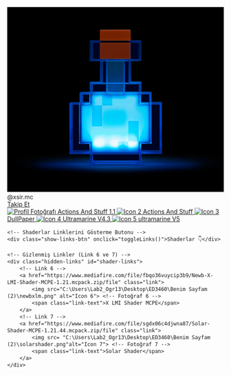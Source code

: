 <!DOCTYPE html>
<html lang="tr">
<head>
    <meta charset="UTF-8">
    <meta name="viewport" content="width=device-width, initial-scale=1.0">
    <title>XsirMC</title>
    <link rel="stylesheet" href="index.css"> <!-- CSS dosyasına bağlantı -->
</head>
<body>

<!-- Profil Bölümü -->
<div class="profile">
    <img src="pp.gif" alt="Profil Fotoğrafı"> <!-- Profil Fotoğrafı -->
    <div class="profile-text">@xsir.mc</div>
    <!-- Takip Linki -->
    <a href="https://www.tiktok.com/@xsir.mc?_t=ZS-8u9Ze7wMPTO&_r=1" class="profile-follow">Takip Et</a>
</div>

<!-- Linkler Bölümü -->
<div class="container">
    <!-- Link 1 (Minecraft icon) -->
    <a href="https://www.mediafire.com/file/jckfr9ki5z40kn9/Actions_And_Stuff_1.1_.mcpack/file" class="link">
        <img src="images/pp.gif" alt="Profil Fotoğrafı">
 <!-- Minecraft icon -->
        <span class="link-text">Actions And Stuff 1.1</span>
    </a>
    <!-- Link 2 -->
    <a href="https://www.mediafire.com/file/vqvxx6lik41g3xz/Actions_And_Stuff.mcpack/file" class="link">
        <img src="C:\Users\Lab2_Ogr13\Desktop\ED3460\Benim Sayfam (2)\actionsandstuff_Thumbnail_0.jpg" alt="Icon 2"> <!-- Fotoğraf 2 -->
        <span class="link-text">Actions And Stuff</span>
    </a>
    <!-- Link 3 -->
    <a href="https://www.mediafire.com/file/bidn38t2yvfd15s/PaperDollG.mcpack/file" class="link">
        <img src="C:\Users\Lab2_Ogr13\Desktop\ED3460\Benim Sayfam (2)\dullpaper.png" alt="Icon 3"> <!-- Fotoğraf 3 -->
        <span class="link-text">DullPaper</span>
    </a>
    <!-- Link 4 -->
    <a href="https://www.mediafire.com/file/07drqmp5r87q458/ultramarine-overhaul.mcpack.zip/file" class="link">
        <img src="C:\Users\Lab2_Ogr13\Desktop\ED3460\Benim Sayfam (2)\ultramarine.png" alt="Icon 4"> <!-- Fotoğraf 4 -->
        <span class="link-text">Ultramarine V4.3
        </span>
    </a>
    <!-- Link 5 -->
    <a href="https://www.mediafire.com/file/skfky449pwt5j0a/UltramarineOverhaulV5.mcpack.zip/file" class="link">
        <img src="C:\Users\Lab2_Ogr13\Desktop\ED3460\Benim Sayfam (2)\ultramarine 2.png" alt="Icon 5"> <!-- Fotoğraf 5 -->
        <span class="link-text">ultramarine V5</span>
    </a>

    <!-- Shaderlar Linklerini Gösterme Butonu -->
    <div class="show-links-btn" onclick="toggleLinks()">Shaderlar 👇</div>

    <!-- Gizlenmiş Linkler (Link 6 ve 7) -->
    <div class="hidden-links" id="shader-links">
        <!-- Link 6 -->
        <a href="https://www.mediafire.com/file/fbqo36vuycip3b9/Newb-X-LMI-Shader-MCPE-1.21.mcpack.zip/file" class="link">
            <img src="C:\Users\Lab2_Ogr13\Desktop\ED3460\Benim Sayfam (2)\newbxlm.png" alt="Icon 6"> <!-- Fotoğraf 6 -->
            <span class="link-text">X LMI Shader MCPE</span>
        </a>
        <!-- Link 7 -->
        <a href="https://www.mediafire.com/file/sgdx06c4djwna87/Solar-Shader-MCPE-1.21.44.mcpack.zip/file" class="link">
            <img src= "C:\Users\Lab2_Ogr13\Desktop\ED3460\Benim Sayfam (2)\solarshader.png"alt="Icon 7"> <!-- Fotoğraf 7 -->
            <span class="link-text">Solar Shader</span>
        </a>
    </div>
</div>

<script>
    // Linkleri gösterip gizlemek için fonksiyon
    function toggleLinks() {
        var links = document.getElementById("shader-links");
        if (links.style.display === "none" || links.style.display === "") {
            links.style.display = "block";
        } else {
            links.style.display = "none";
        }
    }
</script>

</body>
</html>
